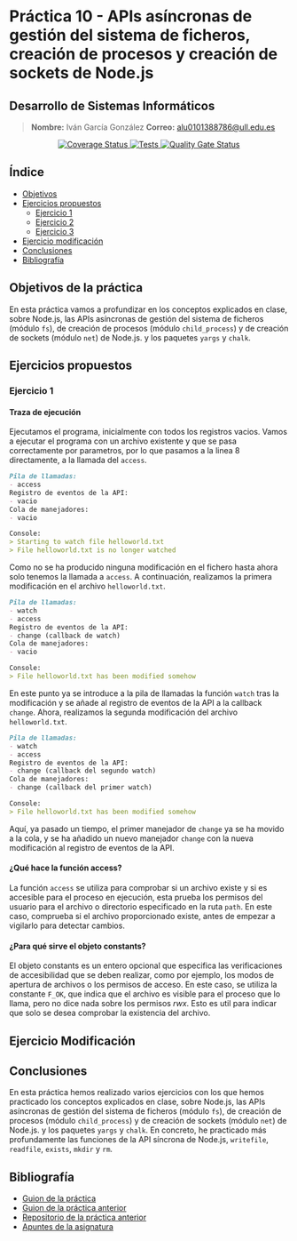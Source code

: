 # Práctica 10 - APIs asíncronas de gestión del sistema de ficheros, creación de procesos y creación de sockets de Node.js
## Desarrollo de Sistemas Informáticos

> **Nombre:** Iván García González **Correo:** alu0101388786@ull.edu.es

<p align="center">
  <a href='https://coveralls.io/github/ULL-ESIT-INF-DSI-2223/ull-esit-inf-dsi-22-23-prct10-fs-proc-sockets-funko-app-Ivan-Garcia02?branch=main'>
    <img src='https://coveralls.io/repos/github/ULL-ESIT-INF-DSI-2223/ull-esit-inf-dsi-22-23-prct10-fs-proc-sockets-funko-app-Ivan-Garcia02/badge.svg?branch=main' alt='Coverage Status'>
  </a>

  <a href="https://github.com/ULL-ESIT-INF-DSI-2223/ull-esit-inf-dsi-22-23-prct10-fs-proc-sockets-funko-app-Ivan-Garcia02/actions/workflows/node.js.yml">
    <img alt="Tests" src="https://github.com/ULL-ESIT-INF-DSI-2223/ull-esit-inf-dsi-22-23-prct10-fs-proc-sockets-funko-app-Ivan-Garcia02/actions/workflows/node.js.yml/badge.svg">
  </a>

  <a href="https://sonarcloud.io/summary/new_code?id=ULL-ESIT-INF-DSI-2223_ull-esit-inf-dsi-22-23-prct10-fs-proc-sockets-funko-app-Ivan-Garcia02">
    <img alt="Quality Gate Status" src="https://sonarcloud.io/api/project_badges/measure?project=ULL-ESIT-INF-DSI-2223_ull-esit-inf-dsi-22-23-prct10-fs-proc-sockets-funko-app-Ivan-Garcia02&metric=alert_status">
  </a>
</p>


## Índice
- [Objetivos](#objetivos-de-la-práctica)
- [Ejercicios propuestos](#ejercicios-propuestos)
  - [Ejercicio 1]()
  - [Ejercicio 2]()
  - [Ejercicio 3]()
- [Ejercicio modificación](#ejercicio-modificación)
- [Conclusiones](#conclusiones)
- [Bibliografía](#bibliografía)


## Objetivos de la práctica
En esta práctica vamos a profundizar en los conceptos explicados en clase, sobre Node.js, las APIs asíncronas de gestión del sistema de ficheros (módulo `fs`), de creación de procesos (módulo `child_process`) y de creación de sockets (módulo `net`) de Node.js. y los paquetes `yargs` y `chalk`.


## Ejercicios propuestos
### Ejercicio 1
#### Traza de ejecución
Ejecutamos el programa, inicialmente con todos los registros vacios. Vamos a ejecutar el programa con un archivo existente y que se pasa correctamente por parametros, por lo que pasamos a la linea 8 directamente, a la llamada del `access`.
```markdown
Pila de llamadas:
- access
Registro de eventos de la API:
- vacio
Cola de manejadores:
- vacio

Console:
> Starting to watch file helloworld.txt
> File helloworld.txt is no longer watched
```

Como no se ha producido ninguna modificación en el fichero hasta ahora solo tenemos la llamada a `access`. A continuación, realizamos la primera modificación en el archivo `helloworld.txt`.
```markdown
Pila de llamadas:
- watch
- access
Registro de eventos de la API:
- change (callback de watch)
Cola de manejadores:
- vacio

Console:
> File helloworld.txt has been modified somehow
```

En este punto ya se introduce a la pila de llamadas la función `watch` tras la modificación y se añade al registro de eventos de la API a la callback `change`. Ahora, realizamos la segunda modificación del archivo `helloworld.txt`.
```markdown
Pila de llamadas:
- watch
- access
Registro de eventos de la API:
- change (callback del segundo watch)
Cola de manejadores:
- change (callback del primer watch)

Console:
> File helloworld.txt has been modified somehow
```

Aquí, ya pasado un tiempo, el primer manejador de `change` ya se ha movido a la cola, y se ha añadido un nuevo manejador `change` con la nueva modificación al registro de eventos de la API.

#### ¿Qué hace la función access? 
La función `access` se utiliza para comprobar si un archivo existe y si es accesible para el proceso en ejecución, esta prueba los permisos del usuario para el archivo o directorio especificado en la ruta `path`. En este caso, comprueba si el archivo proporcionado existe, antes de empezar a vigilarlo para detectar cambios.

#### ¿Para qué sirve el objeto constants?
El objeto constants es un entero opcional que especifica las verificaciones de accesibilidad que se deben realizar, como por ejemplo, los modos de apertura de archivos o los permisos de acceso. En este caso, se utiliza la constante `F_OK`, que indica que el archivo es visible para el proceso que lo llama, pero no dice nada sobre los permisos *rwx*. Esto es util para indicar que solo se desea comprobar la existencia del archivo.




## Ejercicio Modificación





## Conclusiones
En esta práctica hemos realizado varios ejercicios con los que hemos practicado los conceptos explicados en clase, sobre Node.js, las APIs asíncronas de gestión del sistema de ficheros (módulo `fs`), de creación de procesos (módulo `child_process`) y de creación de sockets (módulo `net`) de Node.js. y los paquetes `yargs` y `chalk`.
En concreto, he practicado más profundamente las funciones de la API síncrona de Node.js, `writefile`, `readfile`, `exists`, `mkdir` y `rm`.

## Bibliografía
- [Guion de la práctica](https://ull-esit-inf-dsi-2223.github.io/prct10-fs-proc-sockets-funko-app/)
- [Guion de la práctica anterior](https://ull-esit-inf-dsi-2223.github.io/prct09-filesystem-funko-app/)
- [Repositorio de la práctica anterior](https://github.com/ULL-ESIT-INF-DSI-2223/ull-esit-inf-dsi-22-23-prct09-funko-app-Ivan-Garcia02)
- [Apuntes de la asignatura](https://ull-esit-inf-dsi-2223.github.io/nodejs-theory/)